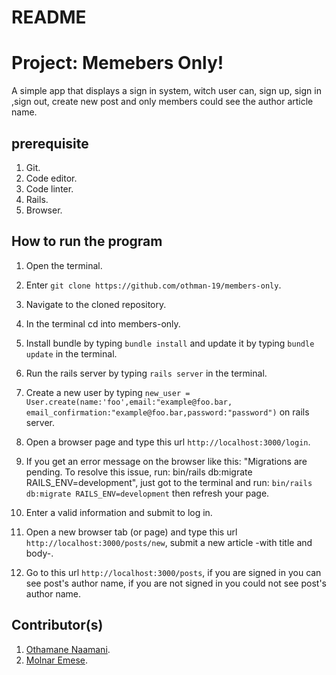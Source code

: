 # README

# Project: Memebers Only!

  A simple app that displays a sign in system, witch user can, sign up, sign in ,sign out, create new post and only members could see the author article name.

## prerequisite
1. Git.
2. Code editor.
3. Code linter.
4. Rails.
5. Browser. 

## How to run the program
1. Open the terminal.

2. Enter `git clone https://github.com/othman-19/members-only`.

3. Navigate to the cloned repository.

4. In the terminal cd into members-only.

5. Install bundle by typing `bundle install` and update it by typing `bundle update` in the terminal.

6. Run the rails server by typing `rails server` in the terminal.

7. Create a new user by typing `new_user = User.create(name:'foo',email:"example@foo.bar, email_confirmation:"example@foo.bar,password:"password")` on rails server.

8. Open a browser page and type this url `http://localhost:3000/login`.

9. If you get an error message on the browser like this: "Migrations are pending. To resolve this issue, run: bin/rails db:migrate RAILS_ENV=development", just got to the terminal and run: `bin/rails db:migrate RAILS_ENV=development` then refresh your page.

10. Enter a valid information and submit to log in.

11. Open a new browser tab (or page) and type this url `http://localhost:3000/posts/new`, submit a new article -with title and body-.

12. Go to this url `http://localhost:3000/posts`, if you are signed in you can see post's author name, if you are not signed in you could not see post's author name.

## Contributor(s)
1. [Othamane Naamani](https://github.com/othman-19/).
2. [Molnar Emese](https://github.com/Mesi21).